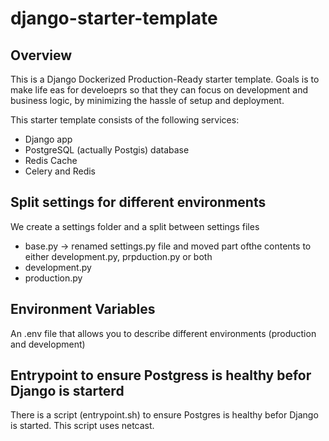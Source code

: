 # django-starter-template


## Overview

This is a Django Dockerized Production-Ready starter template. Goals is to make life eas for develoeprs so that they can focus on development and business logic, by minimizing the hassle of setup and deployment.

This starter template consists of the following services:

* Django app
* PostgreSQL (actually Postgis) database
* Redis Cache
* Celery and Redis

## Split settings for different environments

We create a settings folder and a split between settings files

* base.py -> renamed settings.py file and moved part ofthe contents to either development.py, prpduction.py or both
* development.py
* production.py

## Environment Variables

An .env file that allows you to describe different environments (production and development)

## Entrypoint to ensure Postgress is healthy befor Django is starterd

There is a script (entrypoint.sh) to ensure Postgres is healthy befor Django is started.
This script uses netcast.